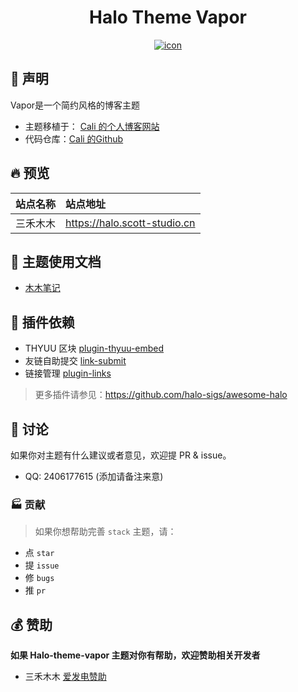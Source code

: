 <div align="center">
    <h1 align="center">Halo Theme Vapor</h1>
    <a href="https://halo.zhheo.com/" target="_blank" rel="noopener noreferrer">
        <img src="https://github.com/user-attachments/assets/3844b1fe-0967-4dc6-862a-99d0dbaac9df" alt="icon"/>
    </a>
</div>

## 🎊 声明
Vapor是一个简约风格的博客主题
- 主题移植于： <a href="https://cali.so">Cali 的个人博客网站</a>
- 代码仓库：[Cali 的Github](https://github.com/CaliCastle/cali.so)

## 🔥 预览

| 站点名称 | 站点地址                     |
| :------: | :--------------------------- |
| 三禾木木 | https://halo.scott-studio.cn |

## 📖 主题使用文档
- [木木笔记](http://localhost:3000/docs/vapor/guide/)

## 🔌 插件依赖

- THYUU 区块 [plugin-thyuu-embed](https://www.halo.run/store/apps/app-lKYuv)
- 友链自助提交 [link-submit](https://www.halo.run/store/apps/app-glejqzwk)
- 链接管理 [plugin-links](https://www.halo.run/store/apps/app-hfbQg)

> 更多插件请参见：https://github.com/halo-sigs/awesome-halo

## 💬 讨论

如果你对主题有什么建议或者意见，欢迎提 PR & issue。

- QQ: 2406177615 (添加请备注来意)

### 🏭 贡献

> 如果你想帮助完善 `stack` 主题，请：

- 点 `star`
- 提 `issue`
- 修 `bugs`
- 推 `pr`

## 💰 赞助

**如果 Halo-theme-vapor 主题对你有帮助，欢迎赞助相关开发者**
- 三禾木木 [爱发电赞助](https://afdian.com/a/scottstudio)
